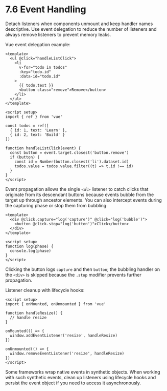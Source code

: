 # 7.6 Event Handling
Detach listeners when components unmount and keep handler names descriptive. Use
event delegation to reduce the number of listeners and always remove listeners
to prevent memory leaks.

Vue event delegation example:

```vue
<template>
  <ul @click="handleListClick">
    <li
      v-for="todo in todos"
      :key="todo.id"
      :data-id="todo.id"
    >
      {{ todo.text }}
      <button class="remove">Remove</button>
    </li>
  </ul>
</template>

<script setup>
import { ref } from 'vue'

const todos = ref([
  { id: 1, text: 'Learn' },
  { id: 2, text: 'Build' }
])

function handleListClick(event) {
  const button = event.target.closest('button.remove')
  if (button) {
    const id = Number(button.closest('li').dataset.id)
    todos.value = todos.value.filter((t) => t.id !== id)
  }
}
</script>
```

Event propagation allows the single `<ul>` listener to catch clicks that
originate from its descendant buttons because events bubble from the target up
through ancestor elements. You can also intercept events during the capturing
phase or stop them from bubbling:

```vue
<template>
  <div @click.capture="log('capture')" @click="log('bubble')">
    <button @click.stop="log('button')">Click</button>
  </div>
</template>

<script setup>
function log(phase) {
  console.log(phase)
}
</script>
```

Clicking the button logs `capture` and then `button`; the bubbling handler on
the `<div>` is skipped because the `.stop` modifier prevents further
propagation.

Listener cleanup with lifecycle hooks:

```vue
<script setup>
import { onMounted, onUnmounted } from 'vue'

function handleResize() {
  // handle resize
}

onMounted(() => {
  window.addEventListener('resize', handleResize)
})

onUnmounted(() => {
  window.removeEventListener('resize', handleResize)
})
</script>
```

Some frameworks wrap native events in synthetic objects. When working with such
synthetic events, clean up listeners using lifecycle hooks and persist the event
object if you need to access it asynchronously.

